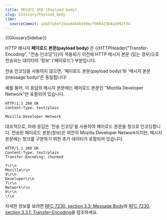 ```yaml
---
title: 페이로드 본문 (Payload body)
slug: Glossary/Payload_body
l10n:
  sourceCommit: ada5fa5ef15eadd44b549ecf906423b4a2092f34
---
```


{{GlossarySidebar}}

HTTP 메시지 **페이로드 본문(payload body)** 은 {{HTTPHeader("Transfer-Encoding", "전송 인코딩")}}이 적용되기 이전에 HTTP 메시지 본문 (있는 경우)으로 전송되는 데이터의 '정보' ('페이로드') 부분입니다.

전송 인코딩을 사용하지 않으면, '페이로드 본문(payload body)'와 '메시지 본문(message body)'은 동일합니다!

예를 들어, 이 응답의 메시지 본문에는 페이로드 본문인 "Mozilla Developer Network"만 포함되어 있습니다.

```http
HTTP/1.1 200 OK
Content-Type: text/plain

Mozilla Developer Network
```

대조적으로, 아래 응답은 '전송 인코딩'을 사용하여 페이로드 본문을 청크로 인코딩합니다. 전송된 페이로드 본문(정보)은 여전히 Mozilla Developer Network이지만, 메시지 본문에는 청크를 구분하기 위한 추가 데이터가 포함되어 있습니다.

```http
HTTP/1.1 200 OK
Content-Type: text/plain
Transfer-Encoding: chunked

7\r\n
Mozilla\r\n
9\r\n
Developer\r\n
7\r\n
Network\r\n
0\r\n
\r\n
```

자세한 정보를 보려면 [RFC 7230, section 3.3: Message Body](https://datatracker.ietf.org/doc/html/rfc7230#section-3.3)와 [RFC 7230, section 3.3.1: Transfer-Encoding](https://datatracker.ietf.org/doc/html/rfc7230#section-3.3.1)을 참조하세요.
